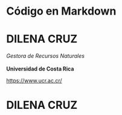 # Código en Markdown

# DILENA CRUZ
*Gestora de Recursos Naturales*  
\
**Universidad de Costa Rica**

https://www.ucr.ac.cr/
<h1> DILENA CRUZ </h1>
